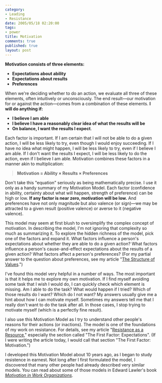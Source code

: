 ```yaml
--- 
category: 
- Leading
- Resistance
date: 2005/05/18 02:20:00
tags: 
- power
title: Motivation
comments: true
published: true
layout: post
---
```


<strong>Motivation consists of three elements:</strong>
<ul>
	<li> <strong>Expectations about ability</strong></li>
	<li> <strong>Expectations about results</strong></li>
	<li> <strong>Preferences</strong></li>
</ul>
When we're deciding whether to do an action, we evaluate all three of these elements, often intuitively or unconsciously.  The end result—our motivation for or against the action—comes from a combination of these elements.  <strong>I will do anything if:</strong>
<ul>
	<li> <strong>I believe I am able</strong></li>
	<li> <strong>I believe I have a reasonably clear idea of what the results will be</strong></li>
	<li> <strong>On balance, I want the results I expect</strong>.</li>
</ul>
Each factor is important.  If I am certain that I will not be able to do a given action, I will be less likely to try, even though I would enjoy succeeding.  If I have no idea what might happen, I will be less likely to try, even if I believe I am able.  If I don't want the results I expect, I will be less likely to do the action, even if I believe I am able.  Motivation combines these factors in a manner akin to multiplication:
<blockquote> <strong>Motivation = Ability × Results × Preferences</strong></blockquote>
Don't take this "equation" seriously as being mathematically precise.  I use it only as a handy summary of my Motivation Model.  Each factor (confidence in ability, certainty about what will happen, strength of preference) can be high or low.  <strong>If any factor is near zero, motivation will be low.</strong>  And preferences have not only magnitude but also valence (or sign)—we may be attracted to a given result (positive valence) or averse to it (negative valence).

This model may seem at first blush to oversimplify the complex concept of motivation.  In describing the model, I'm not ignoring that complexity so much as summarizing it.  To explore the hidden richness of the model, pick one of the factors and expand it.  What factors influence a person's expectations about whether they are able to do a given action?  What factors influence a person's cause-and-effect expectations about the results of a given action?  What factors affect a person's preferences?  (For my partial answer to the question about preferences, see my article "<a href="/2004/02/values/">The Structure of Values</a>.")

I've found this model very helpful in a number of ways.  The most important is that it helps me to explore my own motivation.  If I find myself avoiding some task that I wish I would do, I can quickly check which element is missing.  Am I able to do the task?  What would happen if I tried?  Which of those results do I want?  Which do I not want?  My answers usually give me a hint about how I can motivate myself.  Sometimes my answers tell me that I really don't want to do the task after all.  In those cases, I stop trying to motivate myself (which is a perfectly fine result).

I also use this Motivation Model as I try to understand other people's reasons for their actions (or inactions).  The model is one of the foundations of my work on resistance.  For details, see my article "<a href="http://dhemery.com/articles/resistance_as_a_resource/">Resistance as a Resource</a>," especially the section called "The First Factor: Expectations".  (If I were writing the article today, I would call that section "The First Factor: Motivation.")

I developed this Motivation Model about 10 years ago, as I began to study resistence in earnest.  Not long after I first formulated the model, I discovered that many other people had already described very similar models.  You can read about some of those models in Edward Lawler's book <em><a href="http://www.amazon.com/exec/obidos/ASIN/1555426611/dalehemery-20">Motivation in Work Organizations</a></em>.
